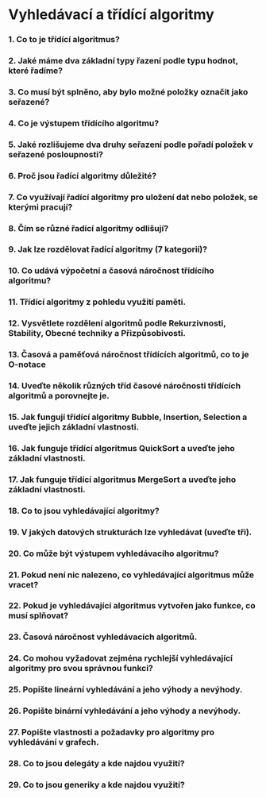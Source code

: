 # Vyhledávací a třídící algoritmy

### 1. Co to je třídící algoritmus?

### 2. Jaké máme dva základní typy řazení podle typu hodnot, které řadíme?

### 3. Co musí být splněno, aby bylo možné položky označit jako seřazené?

### 4. Co je výstupem třídícího algoritmu?

### 5. Jaké rozlišujeme dva druhy seřazení podle pořadí položek v seřazené posloupnosti?

### 6. Proč jsou řadící algoritmy důležité?

### 7. Co využívají řadící algoritmy pro uložení dat nebo položek, se kterými pracují?

### 8. Čím se různé řadící algoritmy odlišují?

### 9. Jak lze rozdělovat řadící algoritmy (7 kategorií)?

### 10. Co udává výpočetní a časová náročnost třídícího algoritmu?

### 11. Třídící algoritmy z pohledu využití paměti.

### 12. Vysvětlete rozdělení algoritmů podle Rekurzivnosti, Stability, Obecné techniky a Přizpůsobivosti.

### 13. Časová a paměťová náročnost třídících algoritmů, co to je O-notace

### 14. Uveďte několik různých tříd časové náročnosti třídících algoritmů a porovnejte je.

### 15. Jak fungují třídící algoritmy Bubble, Insertion, Selection a uveďte jejich základní vlastnosti.

### 16. Jak funguje třídící algoritmus QuickSort a uveďte jeho základní vlastnosti.

### 17. Jak funguje třídící algoritmus MergeSort a uveďte jeho základní vlastnosti.

### 18. Co to jsou vyhledávající algoritmy?

### 19. V jakých datových strukturách lze vyhledávat (uveďte tři).

### 20. Co může být výstupem vyhledávacího algoritmu?

### 21. Pokud není nic nalezeno, co vyhledávající algoritmus může vracet?

### 22. Pokud je vyhledávající algoritmus vytvořen jako funkce, co musí splňovat?

### 23. Časová náročnost vyhledávacích algoritmů.

### 24. Co mohou vyžadovat zejména rychlejší vyhledávající algoritmy pro svou správnou funkci?

### 25. Popište lineární vyhledávání a jeho výhody a nevýhody.

### 26. Popište binární vyhledávání a jeho výhody a nevýhody.

### 27. Popište vlastnosti a požadavky pro algoritmy pro vyhledávání v grafech.

### 28. Co to jsou delegáty a kde najdou využití?

### 29. Co to jsou generiky a kde najdou využití?
